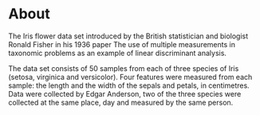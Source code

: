 # About

The Iris flower data set introduced by the British statistician and biologist Ronald Fisher in his 1936 paper The use of multiple measurements in taxonomic problems as an example of linear discriminant analysis.

The data set consists of 50 samples from each of three species of Iris (setosa, virginica and versicolor). Four features were measured from each sample: the length and the width of the sepals and petals, in centimetres.
Data were collected by Edgar Anderson, two of the three species were collected at the same place, day and measured by the same person.

